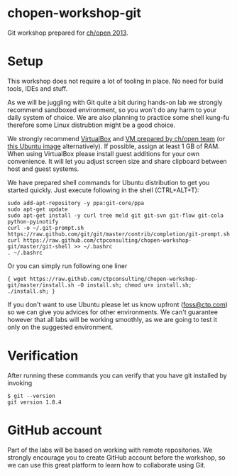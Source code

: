 chopen-workshop-git
===================

Git workshop prepared for [ch/open 2013](http://www.ch-open.ch/wstage/workshop-tage/2013/aktuelles-programm-2013/).

Setup
===================

This workshop does not require a lot of tooling in place. No need for build tools, IDEs and stuff. 

As we will be juggling with Git quite a bit during hands-on lab we strongly recommend sandboxed environment, so you won't do any harm to your daily system of choice.
We are also planning to practice some shell kung-fu therefore some Linux distrubtion might be a good choice.

We strongly recommend [VirtualBox](https://www.virtualbox.org/wiki/Downloads) and [VM prepared by ch/open team](http://data.workshoptage.ch/images/ws16/)  (or [this Ubuntu image](http://sourceforge.net/projects/imagesvm/files/linux/ubuntu/12.04/2/lts/desktop/x64/) alternatively). If possible, assign at least 1 GB of RAM.
When using VirtualBox please install guest additions for your own convenience. It will let you adjust screen size and share clipboard between host and guest systems.

We have prepared shell commands for Ubuntu distribution to get you started quickly. Just execute following in the shell (CTRL+ALT+T):

```
sudo add-apt-repository -y ppa:git-core/ppa
sudo apt-get update
sudo apt-get install -y curl tree meld git git-svn git-flow git-cola python-pyinotify
curl -o ~/.git-prompt.sh https://raw.github.com/git/git/master/contrib/completion/git-prompt.sh
curl https://raw.github.com/ctpconsulting/chopen-workshop-git/master/git-shell >> ~/.bashrc
. ~/.bashrc
```

Or you can simply run following one liner

```
{ wget https://raw.github.com/ctpconsulting/chopen-workshop-git/master/install.sh -O install.sh; chmod u+x install.sh; ./install.sh; }
```

If you don't want to use Ubuntu please let us know upfront (foss@ctp.com) so we can give you advices for other environments. We can't guarantee however that all labs will be working smoothly, as we are going to test it only on the suggested environment.

Verification
===================

After running these commands you can verify that you have git installed by invoking
```
$ git --version
git version 1.8.4
```

GitHub account
===================

Part of the labs will be based on working with remote repositories. We strongly encourage you to create GitHub account before the workshop, so we can use this great platform to learn how to collaborate using Git.

